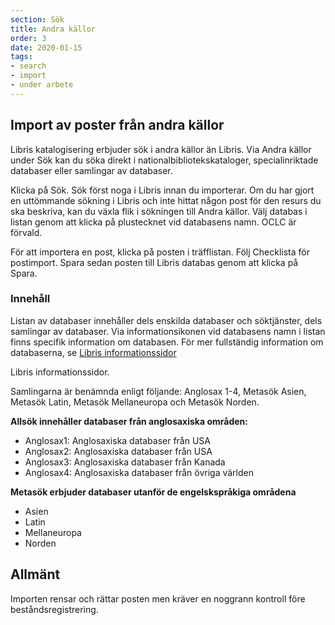 ```yaml
---
section: Sök
title: Andra källor
order: 3
date: 2020-01-15
tags:
- search
- import
- under arbete
---
```


## Import av poster från andra källor

Libris katalogisering erbjuder sök i andra källor än Libris. Via Andra källor under Sök kan du söka direkt i nationalbibliotekskataloger, specialinriktade databaser eller samlingar av databaser. 

Klicka på Sök. Sök först noga i Libris innan du importerar. Om du har gjort en uttömmande sökning i Libris och inte hittat någon post för den resurs du ska beskriva, kan du växla flik i sökningen till Andra källor. Välj databas i listan genom att klicka på plustecknet vid databasens namn. OCLC är förvald.  

För att importera en post, klicka på posten i träfflistan. Följ Checklista för postimport. Spara sedan posten till Libris databas genom att klicka på Spara.

### Innehåll
Listan av databaser innehåller dels enskilda databaser och söktjänster, dels samlingar av databaser. Via informationsikonen vid databasens namn i listan finns specifik information om databasen. För mer fullständig information om databaserna, se [Libris informationssidor](https://www.kb.se/samverkan-och-utveckling/libris/katalogisering-i-libris/andra-kallor.html#item-42705879d169b8ba882abf1)

Libris informationssidor. 

Samlingarna är benämnda enligt följande: Anglosax 1-4, Metasök Asien, Metasök Latin, Metasök Mellaneuropa och Metasök Norden. 

**Allsök innehåller databaser från anglosaxiska områden:**

* Anglosax1: Anglosaxiska databaser från USA
* Anglosax2: Anglosaxiska databaser från USA
* Anglosax3: Anglosaxiska databaser från Kanada
* Anglosax4: Anglosaxiska databaser från övriga världen

**Metasök erbjuder databaser utanför de engelskspråkiga områdena**

* Asien
* Latin
* Mellaneuropa
* Norden

## Allmänt
Importen rensar och rättar posten men kräver en noggrann kontroll före beståndsregistrering.


